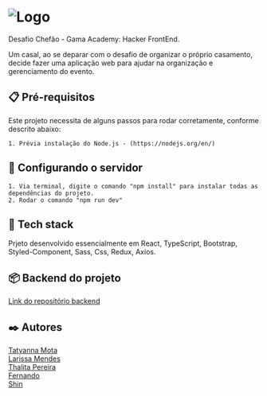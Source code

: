 # ![Logo](logotipo2.png)

Desafio Chefão - Gama Academy: Hacker FrontEnd.

Um casal, ao se deparar com o desafio de organizar o próprio casamento, decide fazer uma aplicação web para 
ajudar na organização e gerenciamento do evento.

## 📋 Pré-requisitos

Este projeto necessita de alguns passos para rodar corretamente, conforme descrito abaixo:

    1. Prévia instalação do Node.js - (https://nodejs.org/en/) 
   
## 🔧 Configurando o servidor

    1. Via terminal, digite o comando "npm install" para instalar todas as dependências do projeto.
    2. Rodar o comando "npm run dev"

## :floppy_disk: Tech stack

Prjeto desenvolvido essencialmente em React, TypeScript, Bootstrap, Styled-Component, Sass, Css, Redux, Axios.



## 📦 Backend do projeto

[Link do repositório backend](https://github.com/giordanocassini/event_planner)


 ## ✒️ Autores

[Tatyanna Mota](https://github.com/tatymota)<br/>
[Larissa Mendes](https://github.com/annalare/)<br/>
[Thalita Pereira](https://github.com/pereirathalita)<br/>
[Fernando](https://github.com/froyalt)<br/>
[Shin](https://github.com/shinkr99)<br/>


